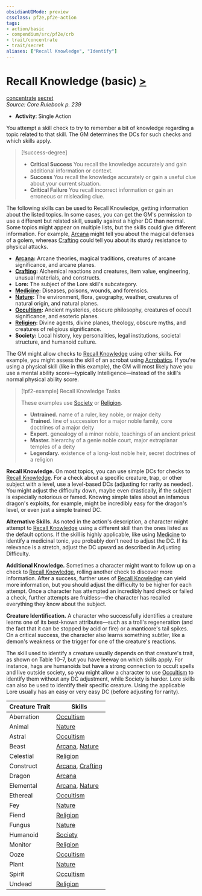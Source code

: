 ```yaml
---
obsidianUIMode: preview
cssclass: pf2e,pf2e-action
tags:
- action/basic
- compendium/src/pf2e/crb
- trait/concentrate
- trait/secret
aliases: ["Recall Knowledge", "Identify"]
---
```

# Recall Knowledge (basic) [>](chapter-9-playing-the-game.md#Actions "Single Action")
[concentrate](concentrate.md "Concentrate Action & Ability Trait")  [secret](secret.md "Secret General Trait")  
*Source: Core Rulebook p. 239*  


- **Activity**: Single Action

You attempt a skill check to try to remember a bit of knowledge regarding a topic related to that skill. The GM determines the DCs for such checks and which skills apply.

> [!success-degree] 
> - **Critical Success** You recall the knowledge accurately and gain additional information or context.
> - **Success** You recall the knowledge accurately or gain a useful clue about your current situation.
> - **Critical Failure** You recall incorrect information or gain an erroneous or misleading clue.

The following skills can be used to Recall Knowledge, getting information about the listed topics. In some cases, you can get the GM's permission to use a different but related skill, usually against a higher DC than normal. Some topics might appear on multiple lists, but the skills could give different information. For example, [Arcana](skills.md#Arcana) might tell you about the magical defenses of a golem, whereas [Crafting](skills.md#Crafting) could tell you about its sturdy resistance to physical attacks.

- **[Arcana](skills.md#Arcana):** Arcane theories, magical traditions, creatures of arcane significance, and arcane planes.
- **[Crafting](skills.md#Crafting):** Alchemical reactions and creatures, item value, engineering, unusual materials, and constructs.
- **Lore:** The subject of the Lore skill's subcategory.
- **[Medicine](skills.md#Medicine):** Diseases, poisons, wounds, and forensics.
- **[Nature](skills.md#Nature):** The environment, flora, geography, weather, creatures of natural origin, and natural planes.
- **[Occultism](skills.md#Occultism):** Ancient mysteries, obscure philosophy, creatures of occult significance, and esoteric planes.
- **[Religion](skills.md#Religion):** Divine agents, divine planes, theology, obscure myths, and creatures of religious significance.
- **Society:** Local history, key personalities, legal institutions, societal structure, and humanoid culture.

The GM might allow checks to [Recall Knowledge](recall-knowledge.md) using other skills. For example, you might assess the skill of an acrobat using [Acrobatics](skills.md#Acrobatics). If you're using a physical skill (like in this example), the GM will most likely have you use a mental ability score—typically Intelligence—instead of the skill's normal physical ability score.

> [!pf2-example] Recall Knowledge Tasks
> 
> These examples use [Society](skills.md#Society) or [Religion](skills.md#Religion).
> 
> - **Untrained.** name of a ruler, key noble, or major deity
> - **Trained.** line of succession for a major noble family, core doctrines of a major deity
> - **Expert.** genealogy of a minor noble, teachings of an ancient priest
> - **Master.** hierarchy of a genie noble court, major extraplanar temples of a deity
> - **Legendary.** existence of a long-lost noble heir, secret doctrines of a religion

**Recall Knowledge.** On most topics, you can use simple DCs for checks to [Recall Knowledge](recall-knowledge.md). For a check about a specific creature, trap, or other subject with a level, use a level-based DCs (adjusting for rarity as needed). You might adjust the difficulty down, maybe even drastically, if the subject is especially notorious or famed. Knowing simple tales about an infamous dragon's exploits, for example, might be incredibly easy for the dragon's level, or even just a simple trained DC.

**Alternative Skills.** As noted in the action's description, a character might attempt to [Recall Knowledge](recall-knowledge.md) using a different skill than the ones listed as the default options. If the skill is highly applicable, like using [Medicine](skills.md#Medicine) to identify a medicinal tonic, you probably don't need to adjust the DC. If its relevance is a stretch, adjust the DC upward as described in Adjusting Difficulty.

**Additional Knowledge.** Sometimes a character might want to follow up on a check to [Recall Knowledge](recall-knowledge.md), rolling another check to discover more information. After a success, further uses of [Recall Knowledge](recall-knowledge.md) can yield more information, but you should adjust the difficulty to be higher for each attempt. Once a character has attempted an incredibly hard check or failed a check, further attempts are fruitless—the character has recalled everything they know about the subject.

**Creature Identification.** A character who successfully identifies a creature learns one of its best-known attributes—such as a troll's regeneration (and the fact that it can be stopped by acid or fire) or a manticore's tail spikes. On a critical success, the character also learns something subtler, like a demon's weakness or the trigger for one of the creature's reactions.

The skill used to identify a creature usually depends on that creature's trait, as shown on Table 10–7, but you have leeway on which skills apply. For instance, hags are humanoids but have a strong connection to occult spells and live outside society, so you might allow a character to use [Occultism](skills.md#Occultism) to identify them without any DC adjustment, while Society is harder. Lore skills can also be used to identify their specific creature. Using the applicable Lore usually has an easy or very easy DC (before adjusting for rarity).

| Creature Trait | Skills |
|----------------|--------|
| Aberration | [Occultism](skills.md#Occultism) |
| Animal | [Nature](skills.md#Nature) |
| Astral | [Occultism](skills.md#Occultism) |
| Beast | [Arcana](skills.md#Arcana), [Nature](skills.md#Nature) |
| Celestial | [Religion](skills.md#Religion) |
| Construct | [Arcana](skills.md#Arcana), [Crafting](skills.md#Crafting) |
| Dragon | [Arcana](skills.md#Arcana) |
| Elemental | [Arcana](skills.md#Arcana), [Nature](skills.md#Nature) |
| Ethereal | [Occultism](skills.md#Occultism) |
| Fey | [Nature](skills.md#Nature) |
| Fiend | [Religion](skills.md#Religion) |
| Fungus | [Nature](skills.md#Nature) |
| Humanoid | [Society](skills.md#Society) |
| Monitor | [Religion](skills.md#Religion) |
| Ooze | [Occultism](skills.md#Occultism) |
| Plant | [Nature](skills.md#Nature) |
| Spirit | [Occultism](skills.md#Occultism) |
| Undead | [Religion](skills.md#Religion) |